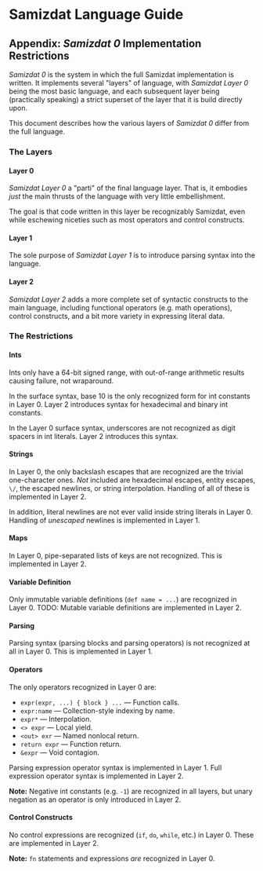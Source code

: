 Samizdat Language Guide
=======================

Appendix: *Samizdat 0* Implementation Restrictions
--------------------------------------------------

*Samizdat 0* is the system in which the full Samizdat implementation is
written. It implements several "layers" of language, with *Samizdat Layer 0*
being the most basic language, and each subsequent layer being (practically
speaking) a strict superset of the layer that it is build directly upon.

This document describes how the various layers of *Samizdat 0* differ
from the full language.

### The Layers

#### Layer 0

*Samizdat Layer 0* a "parti" of the final language layer. That is, it
embodies *just* the main thrusts of the language with very little
embellishment.

The goal is that code written in this layer be recognizably Samizdat,
even while eschewing niceties such as most operators and control constructs.

#### Layer 1

The sole purpose of *Samizdat Layer 1* is to introduce parsing syntax
into the language.

#### Layer 2

*Samizdat Layer 2* adds a more complete set of syntactic constructs to
the main language, including functional operators (e.g. math operations),
control constructs, and a bit more variety in expressing literal data.

### The Restrictions

#### Ints

Ints only have a 64-bit signed range, with out-of-range arithmetic
results causing failure, not wraparound.

In the surface syntax, base 10 is the only recognized form for int
constants in Layer 0. Layer 2 introduces syntax for hexadecimal and
binary int constants.

In the Layer 0 surface syntax, underscores are not recognized as
digit spacers in int literals. Layer 2 introduces this syntax.

#### Strings

In Layer 0, the only backslash escapes that are recognized are the
trivial one-character ones. *Not* included are hexadecimal escapes,
entity escapes, `\/`, the escaped newlines, or string interpolation.
Handling of all of these is implemented in Layer 2.

In addition, literal newlines are not ever valid inside string literals in
Layer 0. Handling of *unescaped* newlines is implemented in Layer 1.

#### Maps

In Layer 0, pipe-separated lists of keys are not recognized. This is
implemented in Layer 2.

#### Variable Definition

Only immutable variable definitions (`def name = ...`) are recognized in
Layer 0. TODO: Mutable variable definitions are implemented in Layer 2.

#### Parsing

Parsing syntax (parsing blocks and parsing operators) is not recognized at
all in Layer 0. This is implemented in Layer 1.

#### Operators

The only operators recognized in Layer 0 are:

* `expr(expr, ...) { block } ...` &mdash; Function calls.
* `expr:name` &mdash; Collection-style indexing by name.
* `expr*` &mdash; Interpolation.
* `<> expr` &mdash; Local yield.
* `<out> exr` &mdash; Named nonlocal return.
* `return expr` &mdash; Function return.
* `&expr` &mdash; Void contagion.

Parsing expression operator syntax is implemented in Layer 1.
Full expression operator syntax is implemented in Layer 2.

**Note:** Negative int constants (e.g. `-1`) are recognized in all layers,
but unary negation as an operator is only introduced in Layer 2.

#### Control Constructs

No control expressions are recognized (`if`, `do`, `while`, etc.) in Layer 0.
These are implemented in Layer 2.

**Note:** `fn` statements and expressions *are* recognized in Layer 0.

